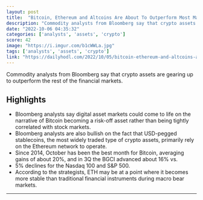 ```yaml
---
layout: post
title:  "Bitcoin, Ethereum and Altcoins Are About To Outperform Most Major Asset Classes, According to Bloomberg Analysts"
description: "Commodity analysts from Bloomberg say that crypto assets are gearing up to outperform the rest of the financial markets."
date: "2022-10-06 04:35:32"
categories: ['analysts', 'assets', 'crypto']
score: 42
image: "https://i.imgur.com/b1cWWLa.jpg"
tags: ['analysts', 'assets', 'crypto']
link: "https://dailyhodl.com/2022/10/05/bitcoin-ethereum-and-altcoins-are-about-to-outperform-most-major-asset-classes-according-to-bloomberg-analysts/"
---
```


Commodity analysts from Bloomberg say that crypto assets are gearing up to outperform the rest of the financial markets.

## Highlights

- Bloomberg analysts say digital asset markets could come to life on the narrative of Bitcoin becoming a risk-off asset rather than being tightly correlated with stock markets.
- Bloomberg analysts are also bullish on the fact that USD-pegged stablecoins, the most widely traded type of crypto assets, primarily rely on the Ethereum network to operate.
- Since 2014, October has been the best month for Bitcoin, averaging gains of about 20%, and in 3Q the BGCI advanced about 16% vs.
- 5% declines for the Nasdaq 100 and S&P 500.
- According to the strategists, ETH may be at a point where it becomes more stable than traditional financial instruments during macro bear markets.

---
